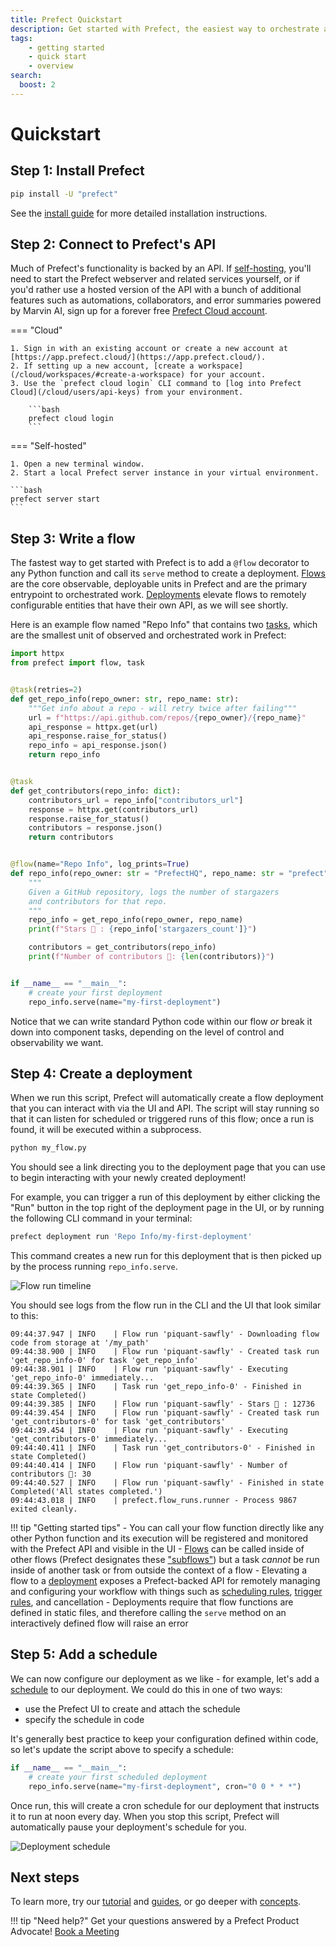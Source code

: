 ```yaml
---
title: Prefect Quickstart
description: Get started with Prefect, the easiest way to orchestrate and observe your data pipelines
tags:
    - getting started
    - quick start
    - overview
search:
  boost: 2
---
```


# Quickstart

## Step 1: Install Prefect

```bash
pip install -U "prefect"
```

See the [install guide](/getting-started/installation/) for more detailed installation instructions.

## Step 2: Connect to Prefect's API

Much of Prefect's functionality is backed by an API.
If [self-hosting](/guides/host/), you'll need to start the Prefect webserver and related services yourself, or if you'd rather use a hosted version of the API with a bunch of additional features such as automations, collaborators, and error summaries powered by Marvin AI, sign up for a forever free [Prefect Cloud account](/cloud/).

=== "Cloud"

    1. Sign in with an existing account or create a new account at [https://app.prefect.cloud/](https://app.prefect.cloud/).
    2. If setting up a new account, [create a workspace](/cloud/workspaces/#create-a-workspace) for your account.
    3. Use the `prefect cloud login` CLI command to [log into Prefect Cloud](/cloud/users/api-keys) from your environment.

        ```bash
        prefect cloud login
        ```

=== "Self-hosted"

    1. Open a new terminal window.
    2. Start a local Prefect server instance in your virtual environment.

    ```bash
    prefect server start
    ```

## Step 3: Write a flow

The fastest way to get started with Prefect is to add a `@flow` decorator to any Python function and call its `serve` method to create a deployment. [Flows](/concepts/flows/) are the core observable, deployable units in Prefect and are the primary entrypoint to orchestrated work. [Deployments](/concepts/deployments/) elevate flows to remotely configurable entities that have their own API, as we will see shortly.

Here is an example flow named "Repo Info" that contains two [tasks](/concepts/tasks/), which are the smallest unit of observed and orchestrated work in Prefect:

```python title="my_flow.py"
import httpx
from prefect import flow, task


@task(retries=2)
def get_repo_info(repo_owner: str, repo_name: str):
    """Get info about a repo - will retry twice after failing"""
    url = f"https://api.github.com/repos/{repo_owner}/{repo_name}"
    api_response = httpx.get(url)
    api_response.raise_for_status()
    repo_info = api_response.json()
    return repo_info


@task
def get_contributors(repo_info: dict):
    contributors_url = repo_info["contributors_url"]
    response = httpx.get(contributors_url)
    response.raise_for_status()
    contributors = response.json()
    return contributors


@flow(name="Repo Info", log_prints=True)
def repo_info(repo_owner: str = "PrefectHQ", repo_name: str = "prefect"):
    """
    Given a GitHub repository, logs the number of stargazers
    and contributors for that repo.
    """
    repo_info = get_repo_info(repo_owner, repo_name)
    print(f"Stars 🌠 : {repo_info['stargazers_count']}")

    contributors = get_contributors(repo_info)
    print(f"Number of contributors 👷: {len(contributors)}")


if __name__ == "__main__":
    # create your first deployment
    repo_info.serve(name="my-first-deployment")
```

Notice that we can write standard Python code within our flow _or_ break it down into component tasks, depending on the level of control and observability we want.

## Step 4: Create a deployment

When we run this script, Prefect will automatically create a flow deployment that you can interact with via the UI and API. The script will stay running so that it can listen for scheduled or triggered runs of this flow; once a run is found, it will be executed within a subprocess.

```bash
python my_flow.py
```

You should see a link directing you to the deployment page that you can use to begin interacting with your newly created deployment!

For example, you can trigger a run of this deployment by either clicking the "Run" button in the top right of the deployment page in the UI, or by running the following CLI command in your terminal:

```bash
prefect deployment run 'Repo Info/my-first-deployment'  
```

This command creates a new run for this deployment that is then picked up by the process running `repo_info.serve`.

![Flow run timeline](/img/ui/flow-run-diagram.png)

You should see logs from the flow run in the CLI and the UI that look similar to this:

```{.output .no-copy}
09:44:37.947 | INFO    | Flow run 'piquant-sawfly' - Downloading flow code from storage at '/my_path'
09:44:38.900 | INFO    | Flow run 'piquant-sawfly' - Created task run 'get_repo_info-0' for task 'get_repo_info'
09:44:38.901 | INFO    | Flow run 'piquant-sawfly' - Executing 'get_repo_info-0' immediately...
09:44:39.365 | INFO    | Task run 'get_repo_info-0' - Finished in state Completed()
09:44:39.385 | INFO    | Flow run 'piquant-sawfly' - Stars 🌠 : 12736
09:44:39.454 | INFO    | Flow run 'piquant-sawfly' - Created task run 'get_contributors-0' for task 'get_contributors'
09:44:39.454 | INFO    | Flow run 'piquant-sawfly' - Executing 'get_contributors-0' immediately...
09:44:40.411 | INFO    | Task run 'get_contributors-0' - Finished in state Completed()
09:44:40.414 | INFO    | Flow run 'piquant-sawfly' - Number of contributors 👷: 30
09:44:40.527 | INFO    | Flow run 'piquant-sawfly' - Finished in state Completed('All states completed.')
09:44:43.018 | INFO    | prefect.flow_runs.runner - Process 9867 exited cleanly.
```

!!! tip "Getting started tips"
    - You can call your flow function directly like any other Python function and its execution will be registered and monitored with the Prefect API and visible in the UI
    - [Flows](/concepts/flows) can be called inside of other flows (Prefect designates these ["subflows"](/concepts/flows/#composing-flows)) but a task _cannot_ be run inside of another task or from outside the context of a flow
    - Elevating a flow to a [deployment](/concepts/deployments/) exposes a Prefect-backed API for remotely managing and configuring your workflow with things such as [scheduling rules](/concepts/schedules/), [trigger rules](/cloud/automations/), and cancellation
    - Deployments require that flow functions are defined in static files, and therefore calling the `serve` method on an interactively defined flow will raise an error

## Step 5: Add a schedule

We can now configure our deployment as we like - for example, let's add a [schedule](/concepts/schedules/) to our deployment.  We could do this in one of two ways:

- use the Prefect UI to create and attach the schedule
- specify the schedule in code

It's generally best practice to keep your configuration defined within code, so let's update the script above to specify a schedule:

```python
if __name__ == "__main__":
    # create your first scheduled deployment
    repo_info.serve(name="my-first-deployment", cron="0 0 * * *")
```

Once run, this will create a cron schedule for our deployment that instructs it to run at noon every day. When you stop this script, Prefect will automatically pause your deployment's schedule for you.

![Deployment schedule](/img/ui/deployment-cron-schedule.png)

## Next steps

To learn more, try our [tutorial](/tutorial) and [guides](/guides), or go deeper with [concepts](/concepts).

!!! tip "Need help?"
    Get your questions answered by a Prefect Product Advocate! [Book a Meeting](https://calendly.com/prefect-experts/prefect-product-advocates?utm_campaign=prefect_docs_cloud&utm_content=prefect_docs&utm_medium=docs&utm_source=docs)
